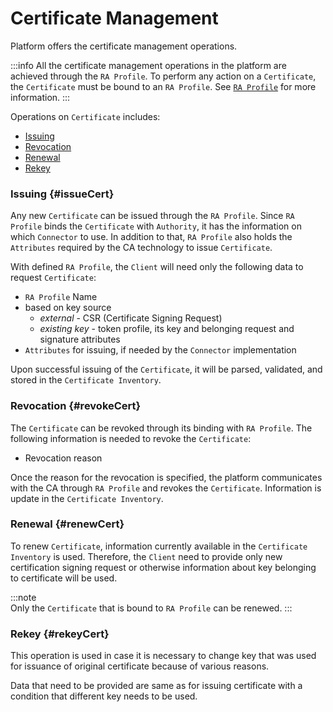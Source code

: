 # Certificate Management

Platform offers the certificate management operations.

:::info
All the certificate management operations in the platform are achieved through the `RA Profile`. To perform any action on a `Certificate`, the `Certificate` must be bound to an `RA Profile`. See [`RA Profile`](../core-components/ra-profile) for more information.
:::

Operations on `Certificate` includes:

- [Issuing](#issueCert)
- [Revocation](#revokeCert)
- [Renewal](#renewCert)
- [Rekey](#rekeyCert)

### Issuing {#issueCert}

Any new `Certificate` can be issued through the `RA Profile`. Since `RA Profile` binds the `Certificate` with `Authority`, it has the information on which `Connector` to use. In addition to that, `RA Profile` also holds the `Attributes` required by the CA technology to issue `Certificate`.

With defined `RA Profile`, the `Client` will need only the following data to request `Certificate`:

- `RA Profile` Name
- based on key source
  - *external* - CSR (Certificate Signing Request)
  - *existing key* - token profile, its key and belonging request and signature attributes
- `Attributes` for issuing, if needed by the `Connector` implementation

Upon successful issuing of the `Certificate`, it will be parsed, validated, and stored in the `Certificate Inventory`.

### Revocation {#revokeCert}

The `Certificate` can be revoked through its binding with `RA Profile`. The following information is needed to revoke the `Certificate`:

- Revocation reason

Once the reason for the revocation is specified, the platform communicates with the CA through `RA Profile` and revokes the `Certificate`. Information is update in the `Certificate Inventory`.

### Renewal {#renewCert}

To renew `Certificate`, information currently available in the `Certificate Inventory` is used. Therefore, the `Client` need to provide only new certification signing request or otherwise information about key belonging to certificate will be used.

:::note  
Only the `Certificate` that is bound to `RA Profile` can be renewed.
:::

### Rekey {#rekeyCert}

This operation is used in case it is necessary to change key that was used for issuance of original certificate because of various reasons.

Data that need to be provided are same as for issuing certificate with a condition that different key needs to be used.
